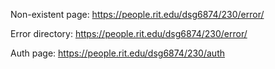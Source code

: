 Non-existent page: https://people.rit.edu/dsg6874/230/error/

Error directory: https://people.rit.edu/dsg6874/230/error/

Auth page: https://people.rit.edu/dsg6874/230/auth
